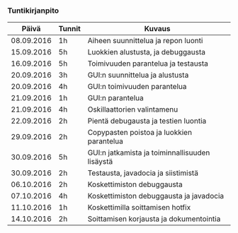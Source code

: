 ### Tuntikirjanpito
Päivä | Tunnit | Kuvaus
--------------- | ----- | ------
08.09.2016 | 1h | Aiheen suunnittelua ja repon luonti
15.09.2016 | 5h | Luokkien alustusta, ja debuggausta
16.09.2016 | 5h | Toimivuuden parantelua ja testausta
20.09.2016 | 3h | GUI:n suunnittelua ja alustusta
20.09.2016 | 4h | GUI:n toimivuuden parantelua
21.09.2016 | 1h | GUI:n parantelua
21.09.2016 | 4h | Oskillaattorien valintamenu
22.09.2016 | 2h | Pientä debugausta ja testien luontia
29.09.2016 | 2h | Copypasten poistoa ja luokkien parantelua
30.09.2016 | 5h | GUI:n jatkamista ja toiminnallisuuden lisäystä
30.09.2016 | 2h | Testausta, javadocia ja siistimistä
06.10.2016 | 2h | Koskettimiston debuggausta
07.10.2016 | 4h | Koskettimiston debuggausta ja javadocia
11.10.2016 | 1h | Koskettimilla soittamisen hotfix
14.10.2016 | 2h | Soittamisen korjausta ja dokumentointia
